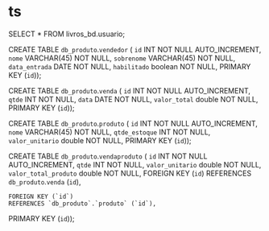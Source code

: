 # ts
SELECT * FROM livros_bd.usuario;

CREATE TABLE `db_produto`.`vendedor` (
  `id` INT NOT NULL AUTO_INCREMENT,
  `nome` VARCHAR(45) NOT NULL,
  `sobrenome` VARCHAR(45) NOT NULL,
  `data_entrada` DATE NOT NULL,
  `habilitado` boolean NOT NULL,
  PRIMARY KEY (`id`));
  
  CREATE TABLE `db_produto`.`venda` (
  `id` INT NOT NULL AUTO_INCREMENT,
  `qtde` INT NOT NULL,
  `data` DATE NOT NULL,
  `valor_total` double NOT NULL,
  PRIMARY KEY (`id`));
  

  CREATE TABLE `db_produto`.`produto` (
  `id` INT NOT NULL AUTO_INCREMENT,
  `nome` VARCHAR(45) NOT NULL,
  `qtde_estoque` INT NOT NULL,
  `valor_unitario` double NOT NULL,
  PRIMARY KEY (`id`));
  
  CREATE TABLE `db_produto`.`vendaproduto` (
  `id` INT NOT NULL AUTO_INCREMENT,
  `qtde` INT NOT NULL,
  `valor_unitario` double NOT NULL,
  `valor_total_produto` double NOT NULL,
	FOREIGN KEY (`id`)
    REFERENCES `db_produto`.`venda` (`id`),
    
    
	FOREIGN KEY (`id`)
    REFERENCES `db_produto`.`produto` (`id`),
    
  PRIMARY KEY (`id`));
  
  
  
